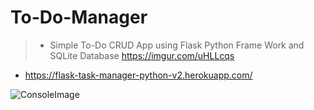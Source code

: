 # To-Do-Manager
> - Simple To-Do CRUD App using Flask Python Frame Work and SQLite Database 
https://imgur.com/uHLLcqs
- https://flask-task-manager-python-v2.herokuapp.com/

![ConsoleImage](https://i.imgur.com/uHLLcqs.png) 

